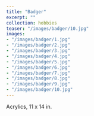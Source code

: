 ```yaml
---
title: "Badger"
excerpt: ""
collection: hobbies
teaser: "/images/badger/10.jpg"
images:
- "/images/badger/1.jpg"
- "/images/badger/2.jpg"
- "/images/badger/3.jpg"
- "/images/badger/4.jpg"
- "/images/badger/5.jpg"
- "/images/badger/6.jpg"
- "/images/badger/7.jpg"
- "/images/badger/8.jpg"
- "/images/badger/9.jpg"
- "/images/badger/10.jpg"
---
```

Acrylics, 11 x 14 in.